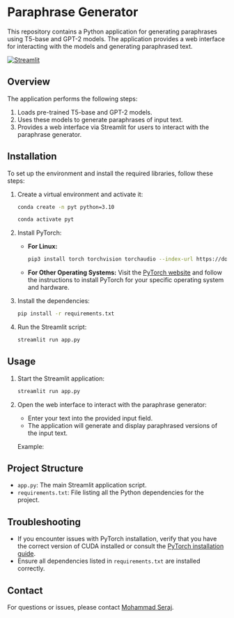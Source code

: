 # Paraphrase Generator

This repository contains a Python application for generating paraphrases using T5-base and GPT-2 models. The application provides a web interface for interacting with the models and generating paraphrased text.

[![Streamlit](https://static.streamlit.io/badges/streamlit_badge_black_white.svg)](https://yourapp.streamlit.app/)

## Overview

The application performs the following steps:

1. Loads pre-trained T5-base and GPT-2 models.
2. Uses these models to generate paraphrases of input text.
3. Provides a web interface via Streamlit for users to interact with the paraphrase generator.

## Installation

To set up the environment and install the required libraries, follow these steps:

1. Create a virtual environment and activate it:
    ```bash
    conda create -n pyt python=3.10
    ```
    ```bash
    conda activate pyt
    ```

2. Install PyTorch:
   - **For Linux:**
     ```bash
     pip3 install torch torchvision torchaudio --index-url https://download.pytorch.org/whl/cu118
     ```
   - **For Other Operating Systems:**
     Visit the [PyTorch website](https://pytorch.org/get-started/locally/) and follow the instructions to install PyTorch for your specific operating system and hardware.

3. Install the dependencies:
    ```bash
    pip install -r requirements.txt
    ```

4. Run the Streamlit script:
    ```bash
    streamlit run app.py
    ```

## Usage

1. Start the Streamlit application:
    ```bash
    streamlit run app.py
    ```

2. Open the web interface to interact with the paraphrase generator:
    - Enter your text into the provided input field.
    - The application will generate and display paraphrased versions of the input text.

   Example:



## Project Structure

- `app.py`: The main Streamlit application script.
- `requirements.txt`: File listing all the Python dependencies for the project.

## Troubleshooting

- If you encounter issues with PyTorch installation, verify that you have the correct version of CUDA installed or consult the [PyTorch installation guide](https://pytorch.org/get-started/locally/).
- Ensure all dependencies listed in `requirements.txt` are installed correctly.



## Contact

For questions or issues, please contact [Mohammad Seraj](mailto:mail.serajansari@gmail.com).
